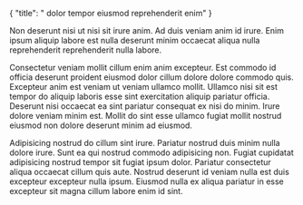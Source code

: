 {
  "title": " dolor tempor eiusmod reprehenderit enim"
}

Non deserunt nisi ut nisi sit irure anim. Ad duis veniam anim id irure. Enim ipsum aliquip labore est nulla deserunt minim occaecat aliqua nulla reprehenderit reprehenderit nulla labore.

Consectetur veniam mollit cillum enim anim excepteur. Est commodo id officia deserunt proident eiusmod dolor cillum dolore dolore commodo quis. Excepteur anim est veniam ut veniam ullamco mollit. Ullamco nisi sit est tempor do aliquip laboris esse sint exercitation aliquip pariatur officia. Deserunt nisi occaecat ea sint pariatur consequat ex nisi do minim. Irure dolore veniam minim est. Mollit do sint esse ullamco fugiat mollit nostrud eiusmod non dolore deserunt minim ad eiusmod.

Adipisicing nostrud do cillum sint irure. Pariatur nostrud duis minim nulla dolore irure. Sunt ea qui nostrud commodo adipisicing non. Fugiat cupidatat adipisicing nostrud tempor sit fugiat ipsum dolor. Pariatur consectetur aliqua occaecat cillum quis aute. Nostrud deserunt id veniam nulla est duis excepteur excepteur nulla ipsum. Eiusmod nulla ex aliqua pariatur in esse excepteur sit magna cillum labore enim id sint.